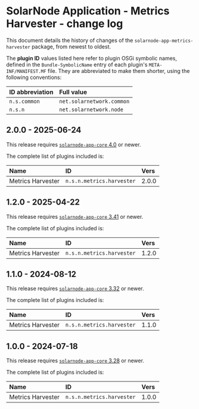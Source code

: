 # SolarNode Application - Metrics Harvester - change log

This document details the history of changes of the `solarnode-app-metrics-harvester` package, from
newest to oldest.

The **plugin ID** values listed here refer to plugin OSGi symbolic names, defined in the
`Bundle-SymbolicName` entry of each plugin's `META-INF/MANIFEST.MF` file. They are abbreviated to
make them shorter, using the following conventions:

| ID abbreviation | Full value                |
|:----------------|:--------------------------|
| `n.s.common`    | `net.solarnetwork.common` |
| `n.s.n`         | `net.solarnetwork.node`   |

## 2.0.0 - 2025-06-24

This release requires [`solarnode-app-core` 4.0][app-core-log] or newer.

The complete list of plugins included is:

| Name              | ID                        | Vers  |
|:------------------|:--------------------------|:------|
| Metrics Harvester | `n.s.n.metrics.harvester` | 2.0.0 |


## 1.2.0 - 2025-04-22

This release requires [`solarnode-app-core` 3.41][app-core-log] or newer.

The complete list of plugins included is:

| Name              | ID                        | Vers  |
|:------------------|:--------------------------|:------|
| Metrics Harvester | `n.s.n.metrics.harvester` | 1.2.0 |


## 1.1.0 - 2024-08-12

This release requires [`solarnode-app-core` 3.32][app-core-log] or newer.

The complete list of plugins included is:

| Name              | ID                        | Vers  |
|:------------------|:--------------------------|:------|
| Metrics Harvester | `n.s.n.metrics.harvester` | 1.1.0 |


## 1.0.0 - 2024-07-18

This release requires [`solarnode-app-core` 3.28][app-core-log] or newer.

The complete list of plugins included is:

| Name              | ID                        | Vers  |
|:------------------|:--------------------------|:------|
| Metrics Harvester | `n.s.n.metrics.harvester` | 1.0.0 |


[app-core-log]: ../../solarnode-app-core/debian/CHANGELOG.md
